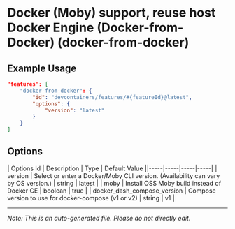 
# Docker (Moby) support, reuse host Docker Engine (Docker-from-Docker) (docker-from-docker)



## Example Usage

```json
"features": [
    "docker-from-docker": {
        "id": "devcontainers/features/#{featureId}@latest",
        "options": {
            "version": "latest"
        }
    }
]
```

## Options

| Options Id | Description | Type | Default Value ||-----|-----|-----|-----|
| version | Select or enter a Docker/Moby CLI version. (Availability can vary by OS version.) | string | latest |
| moby | Install OSS Moby build instead of Docker CE | boolean | true |
| docker_dash_compose_version | Compose version to use for docker-compose (v1 or v2) | string | v1 |

---

_Note: This is an auto-generated file. Please do not directly edit._
